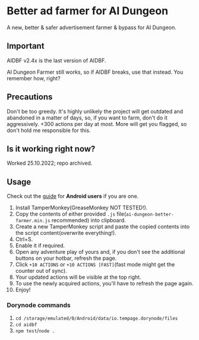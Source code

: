 # Better ad farmer for AI Dungeon
A new, better & safer advertisement farmer & bypass for AI Dungeon.

## Important
AIDBF v2.4x is the last version of AIDBF.

AI Dungeon Farmer still works, so if AIDBF breaks, use that instead. You remember how, right?

## Precautions
Don't be too greedy. It's highly unlikely the project will get outdated and abandoned in a matter of days, so, if you want to farm, don't do it aggressively. +300 actions per day at most. More will get you flagged, so don't hold me responsible for this.

## Is it working right now?
Worked 25.10.2022; repo archived.

## Usage
Check out the [guide](https://youtu.be/vEd1EaMEhl0) for **Android users** if you are one.
1. Install TamperMonkey(GreaseMonkey NOT TESTED!).
2. Copy the contents of either provided `.js` file(`ai-dungeon-better-farmer.min.js` recommended) into clipboard.
3. Create a new TamperMonkey script and paste the copied contents into the script content(overwrite everything!).
4. Ctrl+S.
5. Enable it if required.
6. Open any adventure play of yours and, if you don't see the additional buttons on your hotbar, refresh the page.
7. Click `+10 ACTIONS` or `+10 ACTIONS [FAST]`(fast mode might get the counter out of sync).
8. Your updated actions will be visible at the top right.
9. To use the newly acquired actions, you'll have to refresh the page again.
10. Enjoy!

### Dorynode commands
1. `cd /storage/emulated/0/Android/data/io.tempage.dorynode/files`
2. `cd aidbf`
3. `npm test`/`node .`
